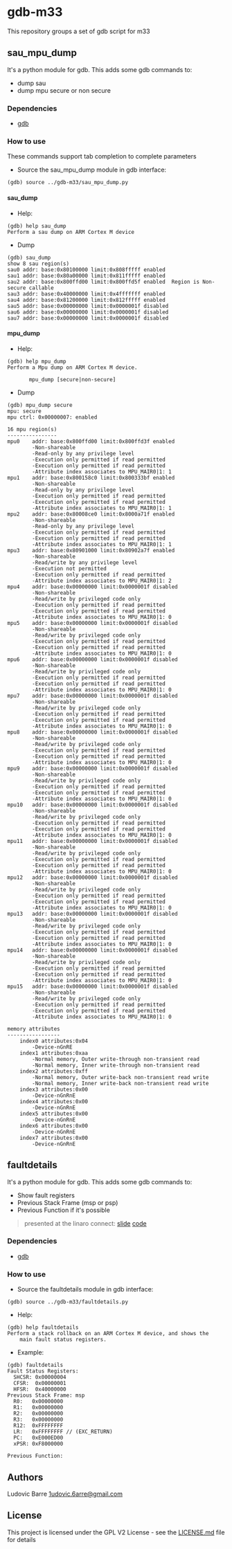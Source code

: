 # gdb-m33
This repository groups a set of gdb script for m33

## sau_mpu_dump
It's a python module for gdb. This adds some gdb commands to:
- dump sau
- dump mpu secure or non secure

### Dependencies
- [gdb](https://www.gnu.org/software/gdb/)

### How to use
These commands support tab completion to complete parameters
- Source the sau_mpu_dump module in gdb interface:
```
(gdb) source ../gdb-m33/sau_mpu_dump.py
```

#### sau_dump
- Help:
```
(gdb) help sau_dump
Perform a sau dump on ARM Cortex M device
```

- Dump
```
(gdb) sau_dump
show 8 sau region(s)
sau0 addr: base:0x80100000 limit:0x808fffff enabled
sau1 addr: base:0x80a00000 limit:0x811fffff enabled
sau2 addr: base:0x800ffd00 limit:0x800ffd5f enabled  Region is Non-secure callable
sau3 addr: base:0x40000000 limit:0x4fffffff enabled
sau4 addr: base:0x81200000 limit:0x812fffff enabled
sau5 addr: base:0x00000000 limit:0x0000001f disabled
sau6 addr: base:0x00000000 limit:0x0000001f disabled
sau7 addr: base:0x00000000 limit:0x0000001f disabled
```

#### mpu_dump
- Help:
```
(gdb) help mpu_dump
Perform a Mpu dump on ARM Cortex M device.

       mpu_dump [secure|non-secure]
```

- Dump
```
(gdb) mpu_dump secure
mpu: secure
mpu ctrl: 0x00000007: enabled

16 mpu region(s)
----------------
mpu0 	addr: base:0x800ffd00 limit:0x800ffd3f enabled
		-Non-shareable
		-Read-only by any privilege level
		-Execution only permitted if read permitted
		-Execution only permitted if read permitted
		-Attribute index associates to MPU_MAIR0|1: 1
mpu1 	addr: base:0x800158c0 limit:0x800333bf enabled
		-Non-shareable
		-Read-only by any privilege level
		-Execution only permitted if read permitted
		-Execution only permitted if read permitted
		-Attribute index associates to MPU_MAIR0|1: 1
mpu2 	addr: base:0x80008ce0 limit:0x8000a71f enabled
		-Non-shareable
		-Read-only by any privilege level
		-Execution only permitted if read permitted
		-Execution only permitted if read permitted
		-Attribute index associates to MPU_MAIR0|1: 1
mpu3 	addr: base:0x80901000 limit:0x80902a7f enabled
		-Non-shareable
		-Read/write by any privilege level
		-Execution not permitted
		-Execution only permitted if read permitted
		-Attribute index associates to MPU_MAIR0|1: 2
mpu4 	addr: base:0x00000000 limit:0x0000001f disabled
		-Non-shareable
		-Read/write by privileged code only
		-Execution only permitted if read permitted
		-Execution only permitted if read permitted
		-Attribute index associates to MPU_MAIR0|1: 0
mpu5 	addr: base:0x00000000 limit:0x0000001f disabled
		-Non-shareable
		-Read/write by privileged code only
		-Execution only permitted if read permitted
		-Execution only permitted if read permitted
		-Attribute index associates to MPU_MAIR0|1: 0
mpu6 	addr: base:0x00000000 limit:0x0000001f disabled
		-Non-shareable
		-Read/write by privileged code only
		-Execution only permitted if read permitted
		-Execution only permitted if read permitted
		-Attribute index associates to MPU_MAIR0|1: 0
mpu7 	addr: base:0x00000000 limit:0x0000001f disabled
		-Non-shareable
		-Read/write by privileged code only
		-Execution only permitted if read permitted
		-Execution only permitted if read permitted
		-Attribute index associates to MPU_MAIR0|1: 0
mpu8 	addr: base:0x00000000 limit:0x0000001f disabled
		-Non-shareable
		-Read/write by privileged code only
		-Execution only permitted if read permitted
		-Execution only permitted if read permitted
		-Attribute index associates to MPU_MAIR0|1: 0
mpu9 	addr: base:0x00000000 limit:0x0000001f disabled
		-Non-shareable
		-Read/write by privileged code only
		-Execution only permitted if read permitted
		-Execution only permitted if read permitted
		-Attribute index associates to MPU_MAIR0|1: 0
mpu10 	addr: base:0x00000000 limit:0x0000001f disabled
		-Non-shareable
		-Read/write by privileged code only
		-Execution only permitted if read permitted
		-Execution only permitted if read permitted
		-Attribute index associates to MPU_MAIR0|1: 0
mpu11 	addr: base:0x00000000 limit:0x0000001f disabled
		-Non-shareable
		-Read/write by privileged code only
		-Execution only permitted if read permitted
		-Execution only permitted if read permitted
		-Attribute index associates to MPU_MAIR0|1: 0
mpu12 	addr: base:0x00000000 limit:0x0000001f disabled
		-Non-shareable
		-Read/write by privileged code only
		-Execution only permitted if read permitted
		-Execution only permitted if read permitted
		-Attribute index associates to MPU_MAIR0|1: 0
mpu13 	addr: base:0x00000000 limit:0x0000001f disabled
		-Non-shareable
		-Read/write by privileged code only
		-Execution only permitted if read permitted
		-Execution only permitted if read permitted
		-Attribute index associates to MPU_MAIR0|1: 0
mpu14 	addr: base:0x00000000 limit:0x0000001f disabled
		-Non-shareable
		-Read/write by privileged code only
		-Execution only permitted if read permitted
		-Execution only permitted if read permitted
		-Attribute index associates to MPU_MAIR0|1: 0
mpu15 	addr: base:0x00000000 limit:0x0000001f disabled
		-Non-shareable
		-Read/write by privileged code only
		-Execution only permitted if read permitted
		-Execution only permitted if read permitted
		-Attribute index associates to MPU_MAIR0|1: 0

memory attributes
-----------------
	index0 attributes:0x04
		-Device-nGnRE
	index1 attributes:0xaa
		-Normal memory, Outer write-through non-transient read
		-Normal memory, Inner write-through non-transient read
	index2 attributes:0xff
		-Normal memory, Outer write-back non-transient read write
		-Normal memory, Inner write-back non-transient read write
	index3 attributes:0x00
		-Device-nGnRnE
	index4 attributes:0x00
		-Device-nGnRnE
	index5 attributes:0x00
		-Device-nGnRnE
	index6 attributes:0x00
		-Device-nGnRnE
	index7 attributes:0x00
		-Device-nGnRnE
```

## faultdetails
It's a python module for gdb. This adds some gdb commands to:
- Show fault registers
- Previous Stack Frame (msp or psp)
- Previous Function if it's possible

> presented at the linaro connect:
> [slide](https://static.linaro.org/connect/lvc21/presentations/lvc21-308.pdf)
> [code](https://gist.github.com/microbuilder/1677a27e4566a28b36a79f954f1dede6)

### Dependencies
- [gdb](https://www.gnu.org/software/gdb/)

### How to use
- Source the faultdetails module in gdb interface:
```
(gdb) source ../gdb-m33/faultdetails.py
```
- Help:
```
(gdb) help faultdetails
Perform a stack rollback on an ARM Cortex M device, and shows the
    main fault status registers.
```

- Example:
```
(gdb) faultdetails
Fault Status Registers:
  SHCSR: 0x00000004
  CFSR:  0x00000001
  HFSR:  0x40000000
Previous Stack Frame: msp
  R0:   0x00000000
  R1:   0x00000000
  R2:   0x00000000
  R3:   0x00000000
  R12:  0xFFFFFFFF
  LR:   0xFFFFFFFF // (EXC_RETURN)
  PC:   0xE000ED00
  xPSR: 0xF8000000

Previous Function:
```
## Authors
Ludovic Barre 1udovic.6arre@gmail.com

## License
This project is licensed under the GPL V2 License - see the [LICENSE.md](LICENSE.md) file for details
